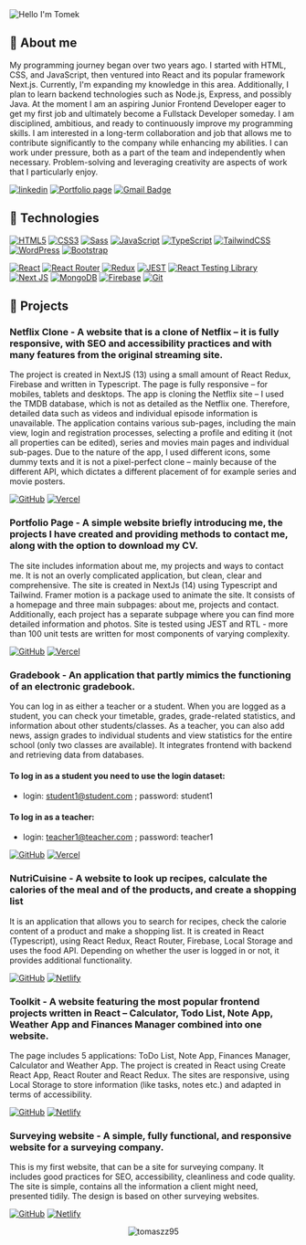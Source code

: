 <img alt="Hello I'm Tomek" align="center" src="https://readme-typing-svg.demolab.com?font=Fira+Code&size=19&pause=1000&color=33CA0E&center=false&vCenter=true&width=435&lines=Hello+I'm+Tomek">

## 🙍 About me
My programming journey began over two years ago. I started with HTML, CSS, and JavaScript, then ventured into React and its popular framework Next.js. Currently, I'm expanding my knowledge in this area. Additionally, I plan to learn backend technologies such as Node.js, Express, and possibly Java. At the moment I am an aspiring Junior Frontend Developer eager to get my first job and ultimately become a Fullstack Developer someday.
I am disciplined, ambitious, and ready to continuously improve my programming skills. I am interested in a long-term collaboration and job that allows me to contribute significantly to the company while enhancing my abilities. I can work under pressure, both as a part of the team and independently when necessary. Problem-solving and leveraging creativity are aspects of work that I particularly enjoy.

[![linkedin](https://img.shields.io/badge/linkedin-0A66C2?style=flat-square&logo=linkedin&logoColor=white)](https://linkedin.com/in/tomasz-zuber95)
[![Portfolio page](https://img.shields.io/badge/Portfolio%20Page-8A2BE2)](https://tomaszzportfolio.vercel.app)
[![Gmail Badge](https://img.shields.io/badge/-Gmail-c14438?style=flat-square&logo=Gmail&logoColor=white&link=mailto:tzuber95@gmail.com)](mailto:tzuber95@gmail.com)

## 🔧 Technologies

[![HTML5](https://img.shields.io/badge/-HTML5-E34F26?style=flat-square&logo=html5&logoColor=white)](https://github.com/tomaszz95)
[![CSS3](https://img.shields.io/badge/-CSS3-1572B6?style=flat-square&logo=css3)](https://github.com/tomaszz95)
[![Sass](https://img.shields.io/badge/-Sass-black?style=flat-square&logo=Sass&logoColor=pink)](https://github.com/tomaszz95)
[![JavaScript](https://img.shields.io/badge/-JavaScript-black?style=flat-square&logo=javascript)](https://github.com/tomaszz95)
[![TypeScript](https://img.shields.io/badge/-TypeScript-007ACC?style=flat-square&logo=typescript)](https://github.com/tomaszz95)
[![TailwindCSS](https://img.shields.io/badge/tailwindcss-%2338B2AC.svg?style=flat-square&logo=tailwind-css&logoColor=white)](https://github.com/tomaszz95)
[![WordPress](https://img.shields.io/badge/Wordpress-FF0000)](https://github.com/tomaszz95)
[![Bootstrap](https://img.shields.io/badge/bootstrap-%238511FA.svg?style=flat-square&logo=bootstrap&logoColor=white)](https://github.com/tomaszz95)

[![React](https://img.shields.io/badge/-React-black?style=flat-square&logo=react)](https://github.com/tomaszz95)
[![React Router](https://img.shields.io/badge/React_Router-CA4245?style=flat-square&logo=react-router&logoColor=white)](https://github.com/tomaszz95)
[![Redux](https://img.shields.io/badge/-Redux-black?style=flat-square&logo=Redux&logoColor=pink)](https://github.com/tomaszz95)
[![JEST](https://img.shields.io/badge/JEST-FF6347)](https://github.com/tomaszz95)
[![React Testing Library](https://img.shields.io/badge/React%20Testing%20Library-FF0000)](https://github.com/tomaszz95)
[![Next JS](https://img.shields.io/badge/Next-black?style=flat-square&logo=next.js&logoColor=white)](https://github.com/tomaszz95)
[![MongoDB](https://img.shields.io/badge/MongoDB-%234ea94b.svg?style=flat-square&logo=mongodb&logoColor=white)](https://github.com/tomaszz95)
[![Firebase](https://img.shields.io/badge/-Firebase-orange?style=flat-square&logo=Firebase&logoColor=white)](https://github.com/tomaszz95)
[![Git](https://img.shields.io/badge/-Git-black?style=flat-square&logo=git)](https://github.com/tomaszz95)

## 📕 Projects

### Netflix Clone - A website that is a clone of Netflix – it is fully responsive, with SEO and accessibility practices and with many features from the original streaming site.

The project is created in NextJS (13) using a small amount of React Redux, Firebase and written in Typescript. The page is fully responsive – for mobiles, tablets and desktops. The app is cloning the Netflix site – I used the TMDB database, which is not as detailed as the Netflix one. Therefore, detailed data such as videos and individual episode information is unavailable. The application contains various sub-pages, including the main view, login and registration processes, selecting a profile and editing it (not all properties can be edited), series and movies main pages and individual sub-pages. Due to the nature of the app, I used different icons, some dummy texts and it is not a pixel-perfect clone – mainly because of the different API, which dictates a different placement of for example series and movie posters.
<br/>

[![GitHub](https://img.shields.io/badge/github-%23121011.svg?style=for-the-badge&logo=github&logoColor=white)](https://github.com/tomaszz95/Netflixclone)     [![Vercel](https://img.shields.io/badge/vercel-%23000000.svg?style=for-the-badge&logo=vercel&logoColor=white)](https://netflixcloneen.vercel.app/) 

### Portfolio Page - A simple website briefly introducing me, the projects I have created and providing methods to contact me, along with the option to download my CV.

The site includes information about me, my projects and ways to contact me. It is not an overly complicated application, but clean, clear and comprehensive. The site is created in NextJs (14) using Typescript and Tailwind. Framer motion is a package used to animate the site. It consists of a homepage and three main subpages: about me, projects and contact. Additionally, each project has a separate subpage where you can find more detailed information and photos. Site is tested using JEST and RTL - more than 100 unit tests are written for most components of varying complexity.
<br/>

[![GitHub](https://img.shields.io/badge/github-%23121011.svg?style=for-the-badge&logo=github&logoColor=white)](https://github.com/tomaszz95/mainsite)     [![Vercel](https://img.shields.io/badge/vercel-%23000000.svg?style=for-the-badge&logo=vercel&logoColor=white)](https://tomaszzportfolio.vercel.app/) 

### Gradebook - An application that partly mimics the functioning of an electronic gradebook.

You can log in as either a teacher or a student. When you are logged as a student, you can check your timetable, grades, grade-related statistics, and information about other students/classes. As a teacher, you can also add news, assign grades to individual students and view statistics for the entire school (only two classes are available). It integrates frontend with backend and retrieving data from databases.
<br/>

#### To log in as a student you need to use the login dataset:

- login: student1@student.com ; password: student1

#### To log in as a teacher:

- login: teacher1@teacher.com ; password: teacher1

[![GitHub](https://img.shields.io/badge/github-%23121011.svg?style=for-the-badge&logo=github&logoColor=white)](https://github.com/tomaszz95/gradebook)        [![Vercel](https://img.shields.io/badge/vercel-%23000000.svg?style=for-the-badge&logo=vercel&logoColor=white)](https://gradebookk.vercel.app/)

### NutriCuisine - A website to look up recipes, calculate the calories of the meal and of the products, and create a shopping list

It is an application that allows you to search for recipes, check the calorie content of a product and make a shopping list. It is created in React (Typescript), using React Redux, React Router, Firebase, Local Storage and uses the food API. Depending on whether the user is logged in or not, it provides additional functionality.
<br/>

[![GitHub](https://img.shields.io/badge/github-%23121011.svg?style=for-the-badge&logo=github&logoColor=white)](https://github.com/tomaszz95/NutriCuisine)     [![Netlify](https://img.shields.io/badge/netlify-%23000000.svg?style=for-the-badge&logo=netlify&logoColor=#00C7B7)](https://nutricuisine.netlify.app/)

### Toolkit - A website featuring the most popular frontend projects written in React – Calculator, Todo List, Note App, Weather App and Finances Manager combined into one website.

The page includes 5 applications: ToDo List, Note App, Finances Manager, Calculator and Weather App. The project is created in React using Create React App, React Router and React Redux. The sites are responsive, using Local Storage to store information (like tasks, notes etc.) and adapted in terms of accessibility.
<br/>

[![GitHub](https://img.shields.io/badge/github-%23121011.svg?style=for-the-badge&logo=github&logoColor=white)](https://github.com/tomaszz95/toolkit)             [![Netlify](https://img.shields.io/badge/netlify-%23000000.svg?style=for-the-badge&logo=netlify&logoColor=#00C7B7)](https://toolkiit.netlify.app/)

### Surveying website - A simple, fully functional, and responsive website for a surveying company.

This is my first website, that can be a site for surveying company. It includes good practices for SEO, accessibility, cleanliness and code quality. The site is simple, contains all the information a client might need, presented tidily. The design is based on other surveying websites.
<br/>

[![GitHub](https://img.shields.io/badge/github-%23121011.svg?style=for-the-badge&logo=github&logoColor=white)](https://github.com/tomaszz95/geodesy-site)      [![Netlify](https://img.shields.io/badge/netlify-%23000000.svg?style=for-the-badge&logo=netlify&logoColor=#00C7B7)](https://asgeodesy.netlify.app/)

<p align="center"><img align="center" src="https://github-readme-stats.vercel.app/api/top-langs?username=tomaszz95&show_icons=true&locale=en&layout=compact" alt="tomaszz95" /></p>
